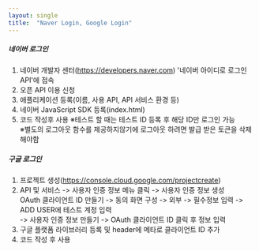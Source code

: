 ```yaml
---
layout: single
title:  "Naver Login, Google Login" 
---
```


   
##### 네이버 로그인    
1. 네이버 개발자 센터(<https://developers.naver.com>) '네이버 아이디로 로그인 API'에 접속
2. 오픈 API 이용 신청   
3. 애플리케이션 등록(이름, 사용 API, API 서비스 환경 등)
4. 네이버 JavaScript SDK 등록(index.html)   
5. 코드 작성후 사용
※테스트 할 때는 테스트 ID 등록 후 해당 ID만 로그인 가능   
※별도의 로그아웃 함수를 제공하지않기에 로그아웃 하려면 발급 받은 토큰을 삭제해야함   
   
##### 구글 로그인   
1. 프로젝트 생성(<https://console.cloud.google.com/projectcreate>)   
2. API 및 서비스 -> 사용자 인증 정보 메뉴 클릭 -> 사용자 인증 정보 생성   
OAuth 클라이언트 ID 만들기 -> 동의 화면 구성 -> 외부 -> 필수정보 입력 -> ADD USER에 테스트 계정 입력   
-> 사용자 인증 정보 만들기 -> OAuth 클라이언트 ID 클릭 후 정보 입력
3. 구글 플랫폼 라이브러리 등록 및 header에 메타로 클라이언트 ID 추가
4. 코드 작성 후 사용
